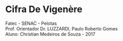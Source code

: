 # Cifra De Vigenère
Fatec - SENAC - Pelotas</br >
Prof. Orientador Dr. LUZZARDI, Paulo Roberto Gomes</br >
Aluno: Christian Medeiros de Souza - 2017
